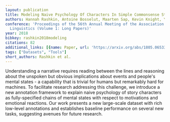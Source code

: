 ```yaml
---
layout: publication
title: Modeling Naive Psychology Of Characters In Simple Commonsense Stories
authors: Hannah Rashkin, Antoine Bosselut, Maarten Sap, Kevin Knight, Yejin Choi
conference: 'Proceedings of the 56th Annual Meeting of the Association for Computational
  Linguistics (Volume 1: Long Papers)'
year: 2018
bibkey: rashkin2018modeling
citations: 82
additional_links: [{name: Paper, url: 'https://arxiv.org/abs/1805.06533'}]
tags: ["Datasets", "Tools"]
short_authors: Rashkin et al.
---
```

Understanding a narrative requires reading between the lines and reasoning
about the unspoken but obvious implications about events and people's mental
states - a capability that is trivial for humans but remarkably hard for
machines. To facilitate research addressing this challenge, we introduce a new
annotation framework to explain naive psychology of story characters as
fully-specified chains of mental states with respect to motivations and
emotional reactions. Our work presents a new large-scale dataset with rich
low-level annotations and establishes baseline performance on several new
tasks, suggesting avenues for future research.
